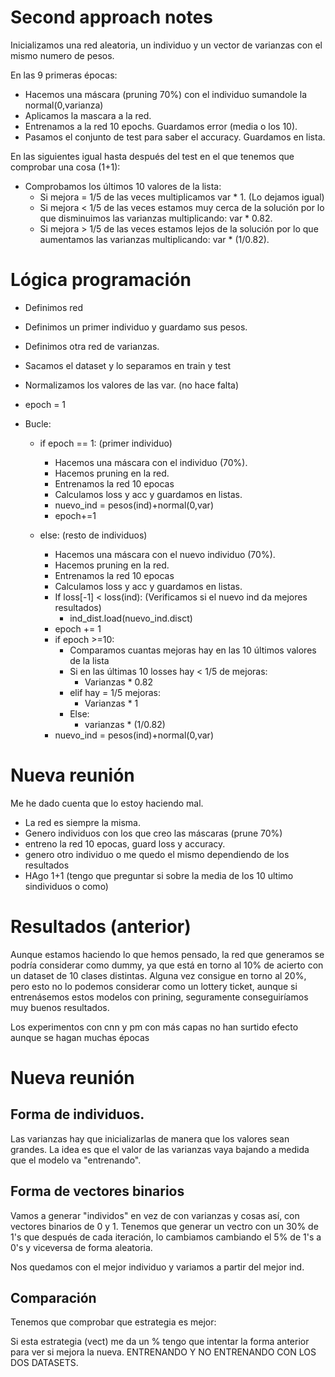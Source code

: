 # Second approach notes
Inicializamos una red aleatoria, un individuo y un vector de varianzas con el mismo numero de pesos.

En las 9 primeras épocas:
- Hacemos una máscara (pruning 70%) con el individuo sumandole la normal(0,varianza)
- Aplicamos la mascara a la red.
- Entrenamos a la red 10 epochs. Guardamos error (media o los 10).
- Pasamos el conjunto de test para saber el accuracy. Guardamos en lista.

En las siguientes igual hasta después del test en el que tenemos que comprobar una cosa (1+1):
- Comprobamos los últimos 10 valores de la lista:
    - Si mejora = 1/5 de las veces multiplicamos var * 1. (Lo dejamos igual)
    - Si mejora < 1/5 de las veces estamos muy cerca de la solución por lo que disminuimos las varianzas multiplicando: var * 0.82.
    - Si mejora > 1/5 de las veces estamos lejos de la solución por lo que aumentamos las varianzas multiplicando: var * (1/0.82).


# Lógica programación
- Definimos red
- Definimos un primer individuo y guardamo sus pesos.
- Definimos otra red de varianzas.
- Sacamos el dataset y lo separamos en train y test

- Normalizamos los valores de las var. (no hace falta)

- epoch = 1

- Bucle:
    - if epoch == 1: (primer individuo)
        - Hacemos una máscara con el individuo (70%).
        - Hacemos pruning en la red.
        - Entrenamos la red 10 epocas
        - Calculamos loss y acc y guardamos en listas.
        - nuevo_ind = pesos(ind)+normal(0,var)
        - epoch+=1

    - else: (resto de individuos)
        - Hacemos una máscara con el nuevo individuo (70%).
        - Hacemos pruning en la red.
        - Entrenamos la red 10 epocas
        - Calculamos loss y acc y guardamos en listas.
        - If loss[-1] < loss(ind):  (Verificamos si el nuevo ind da mejores resultados)
            - ind_dist.load(nuevo_ind.disct)
        - epoch += 1
        - if epoch >=10:
            - Comparamos cuantas mejoras hay en las 10 últimos valores de la lista
            - Si en las últimas 10 losses hay < 1/5 de mejoras:
                - Varianzas * 0.82
            - elif hay = 1/5 mejoras:
                - Varianzas * 1
            - Else:
                - varianzas * (1/0.82)
        - nuevo_ind = pesos(ind)+normal(0,var)

# Nueva reunión
Me he dado cuenta que lo estoy haciendo mal. 
- La red es siempre la misma.
- Genero individuos con los que creo las máscaras (prune 70%)
- entreno la red 10 epocas, guard loss y accuracy. 
- genero otro individuo o me quedo el mismo dependiendo de los resultados
- HAgo 1+1 (tengo que preguntar si sobre la media de los 10 ultimo sindividuos o como)

# Resultados (anterior)
Aunque estamos haciendo lo que hemos pensado, la red que generamos se podría considerar como dummy, ya que está en torno al 10% de acierto con un dataset de 10 clases distintas. Alguna vez consigue en torno al 20%, pero esto no lo podemos considerar como un lottery ticket, aunque si entrenásemos estos modelos con prining, seguramente conseguiríamos muy buenos resultados.

Los experimentos con cnn y pm con más capas no han surtido efecto aunque se hagan muchas épocas


# Nueva reunión 
## Forma de individuos.

Las varianzas hay que inicializarlas de manera que los valores sean grandes. La idea es que el valor de las varianzas vaya bajando a medida que el modelo va "entrenando".

## Forma de vectores binarios

Vamos a generar "individos" en vez de con varianzas y cosas así, con vectores binarios de 0 y 1. 
Tenemos que generar un vectro con un 30% de 1's que después de cada iteración, lo cambiamos cambiando el 5% de 1's a 0's y viceversa de forma aleatoria.

Nos quedamos con el mejor individuo y variamos a partir del mejor ind.

## Comparación

Tenemos que comprobar que estrategia es mejor:

Si esta estrategia (vect) me da un % tengo que intentar la forma anterior para ver si mejora la nueva. ENTRENANDO Y NO ENTRENANDO CON LOS DOS DATASETS.